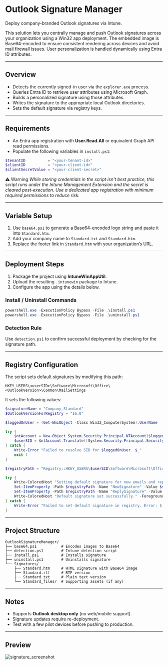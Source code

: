 
# Outlook Signature Manager

Deploy company-branded Outlook signatures via Intune.

This solution lets you centrally manage and push Outlook signatures across your organization using a Win32 app deployment. The embedded image is Base64-encoded to ensure consistent rendering across devices and avoid mail firewall issues. User personalization is handled dynamically using Entra ID attributes.

---

## Overview

- Detects the currently signed-in user via the `explorer.exe` process.
- Queries Entra ID to retrieve user attributes using Microsoft Graph.
- Builds a personalized signature using those attributes.
- Writes the signature to the appropriate local Outlook directories.
- Sets the default signature via registry keys.

---

## Requirements

- An Entra app registration with **User.Read.All** or equivalent Graph API read permissions.
- Populate the following variables in `install.ps1`:

```powershell
$tenantID          = "<your-tenant-id>" 
$clientID          = "<your-client-id>" 
$clientSecretValue = "<your-client-secret>"  
```

⚠️ Warning *While storing credentials in the script isn't best practice, this script runs under the Intune Management Extension and the secret is cleared post-execution. Use a dedicated app registration with minimum required permissions to reduce risk.*

---

## Variable Setup

1. Use `base64.ps1` to generate a Base64-encoded logo string and paste it into `Standard.htm`.
2. Add your company name to `Standard.txt` and `Standard.htm`.
3. Replace the footer link in `Standard.htm` with your organization’s URL. 


---

## Deployment Steps

1. Package the project using **IntuneWinAppUtil**.
2. Upload the resulting `.intunewin` package to Intune.
3. Configure the app using the details below.

### Install / Uninstall Commands

```powershell
powershell.exe -ExecutionPolicy Bypass -File .\install.ps1
powershell.exe -ExecutionPolicy Bypass -File .\uninstall.ps1
```

### Detection Rule

Use `detection.ps1` to confirm successful deployment by checking for the signature path.

---

## Registry Configuration

The script sets default signatures by modifying this path:

```
HKEY_USERS\<userSID>\Software\Microsoft\Office\<OutlookVersion>\Common\MailSettings
```

It sets the following values:

```powershell
$signatureName = "Company_Standard"
$OutlookVersionForRegistry = "16.0"

$loggedOnUser = (Get-WmiObject -Class Win32_ComputerSystem).UserName

try {
    $ntAccount = New-Object System.Security.Principal.NTAccount($loggedOnUser)
    $userSID = $ntAccount.Translate([System.Security.Principal.SecurityIdentifier]).Value
} catch {
    Write-Error "Failed to resolve SID for $loggedOnUser. $_"
    exit 1
}

$registryPath = "Registry::HKEY_USERS\$userSID\Software\Microsoft\Office\$OutlookVersionForRegistry\Common\MailSettings"

try {
    Write-ColoredHost "Setting default signature for new emails and replies/forwards..." -ForegroundColor $ColorInfo
    Set-ItemProperty -Path $registryPath -Name "NewSignature" -Value $signatureName -ErrorAction Stop
    Set-ItemProperty -Path $registryPath -Name "ReplySignature" -Value $signatureName -ErrorAction Stop
    Write-ColoredHost "Default signature set successfully." -ForegroundColor $ColorSuccess
} catch {
    Write-Error "Failed to set default signature in registry. Error: $($_.Exception.Message)"
}
```

---

## Project Structure

```
OutlookSignatureManager/
├── base64.ps1           # Encodes images to Base64
├── detection.ps1        # Intune detection script
├── install.ps1          # Installs signature
├── uninstall.ps1        # Uninstalls signature
└── Signatures/
    ├── Standard.htm     # HTML signature with Base64 image
    ├── Standard.rtf     # RTF version
    ├── Standard.txt     # Plain text version
    └── Standard_files/  # Supporting assets (if any)
```

---

## Notes

- Supports **Outlook desktop only** (no web/mobile support).
- Signature updates require re-deployment.
- Test with a few pilot devices before pushing to production.

---

## Preview

![signature_screenshot](https://github.com/user-attachments/assets/fd8eb1a2-9b99-499b-95c9-f92ddc3b6fdb)
